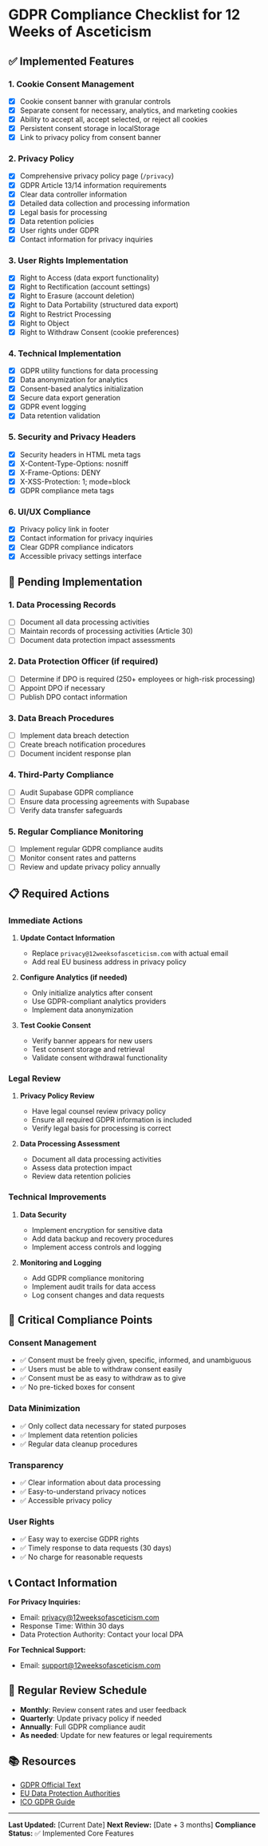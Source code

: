 # GDPR Compliance Checklist for 12 Weeks of Asceticism

## ✅ Implemented Features

### 1. Cookie Consent Management
- [x] Cookie consent banner with granular controls
- [x] Separate consent for necessary, analytics, and marketing cookies
- [x] Ability to accept all, accept selected, or reject all cookies
- [x] Persistent consent storage in localStorage
- [x] Link to privacy policy from consent banner

### 2. Privacy Policy
- [x] Comprehensive privacy policy page (`/privacy`)
- [x] GDPR Article 13/14 information requirements
- [x] Clear data controller information
- [x] Detailed data collection and processing information
- [x] Legal basis for processing
- [x] Data retention policies
- [x] User rights under GDPR
- [x] Contact information for privacy inquiries

### 3. User Rights Implementation
- [x] Right to Access (data export functionality)
- [x] Right to Rectification (account settings)
- [x] Right to Erasure (account deletion)
- [x] Right to Data Portability (structured data export)
- [x] Right to Restrict Processing
- [x] Right to Object
- [x] Right to Withdraw Consent (cookie preferences)

### 4. Technical Implementation
- [x] GDPR utility functions for data processing
- [x] Data anonymization for analytics
- [x] Consent-based analytics initialization
- [x] Secure data export generation
- [x] GDPR event logging
- [x] Data retention validation

### 5. Security and Privacy Headers
- [x] Security headers in HTML meta tags
- [x] X-Content-Type-Options: nosniff
- [x] X-Frame-Options: DENY
- [x] X-XSS-Protection: 1; mode=block
- [x] GDPR compliance meta tags

### 6. UI/UX Compliance
- [x] Privacy policy link in footer
- [x] Contact information for privacy inquiries
- [x] Clear GDPR compliance indicators
- [x] Accessible privacy settings interface

## 🔄 Pending Implementation

### 1. Data Processing Records
- [ ] Document all data processing activities
- [ ] Maintain records of processing activities (Article 30)
- [ ] Document data protection impact assessments

### 2. Data Protection Officer (if required)
- [ ] Determine if DPO is required (250+ employees or high-risk processing)
- [ ] Appoint DPO if necessary
- [ ] Publish DPO contact information

### 3. Data Breach Procedures
- [ ] Implement data breach detection
- [ ] Create breach notification procedures
- [ ] Document incident response plan

### 4. Third-Party Compliance
- [ ] Audit Supabase GDPR compliance
- [ ] Ensure data processing agreements with Supabase
- [ ] Verify data transfer safeguards

### 5. Regular Compliance Monitoring
- [ ] Implement regular GDPR compliance audits
- [ ] Monitor consent rates and patterns
- [ ] Review and update privacy policy annually

## 📋 Required Actions

### Immediate Actions
1. **Update Contact Information**
   - Replace `privacy@12weeksofasceticism.com` with actual email
   - Add real EU business address in privacy policy

2. **Configure Analytics (if needed)**
   - Only initialize analytics after consent
   - Use GDPR-compliant analytics providers
   - Implement data anonymization

3. **Test Cookie Consent**
   - Verify banner appears for new users
   - Test consent storage and retrieval
   - Validate consent withdrawal functionality

### Legal Review
1. **Privacy Policy Review**
   - Have legal counsel review privacy policy
   - Ensure all required GDPR information is included
   - Verify legal basis for processing is correct

2. **Data Processing Assessment**
   - Document all data processing activities
   - Assess data protection impact
   - Review data retention policies

### Technical Improvements
1. **Data Security**
   - Implement encryption for sensitive data
   - Add data backup and recovery procedures
   - Implement access controls and logging

2. **Monitoring and Logging**
   - Add GDPR compliance monitoring
   - Implement audit trails for data access
   - Log consent changes and data requests

## 🚨 Critical Compliance Points

### Consent Management
- ✅ Consent must be freely given, specific, informed, and unambiguous
- ✅ Users must be able to withdraw consent easily
- ✅ Consent must be as easy to withdraw as to give
- ✅ No pre-ticked boxes for consent

### Data Minimization
- ✅ Only collect data necessary for stated purposes
- ✅ Implement data retention policies
- ✅ Regular data cleanup procedures

### Transparency
- ✅ Clear information about data processing
- ✅ Easy-to-understand privacy notices
- ✅ Accessible privacy policy

### User Rights
- ✅ Easy way to exercise GDPR rights
- ✅ Timely response to data requests (30 days)
- ✅ No charge for reasonable requests

## 📞 Contact Information

**For Privacy Inquiries:**
- Email: privacy@12weeksofasceticism.com
- Response Time: Within 30 days
- Data Protection Authority: Contact your local DPA

**For Technical Support:**
- Email: support@12weeksofasceticism.com

## 🔄 Regular Review Schedule

- **Monthly**: Review consent rates and user feedback
- **Quarterly**: Update privacy policy if needed
- **Annually**: Full GDPR compliance audit
- **As needed**: Update for new features or legal requirements

## 📚 Resources

- [GDPR Official Text](https://gdpr-info.eu/)
- [EU Data Protection Authorities](https://edpb.europa.eu/about-edpb/board/members_en)
- [ICO GDPR Guide](https://ico.org.uk/for-organisations/guide-to-data-protection/guide-to-the-general-data-protection-regulation-gdpr/)

---

**Last Updated:** [Current Date]
**Next Review:** [Date + 3 months]
**Compliance Status:** ✅ Implemented Core Features 